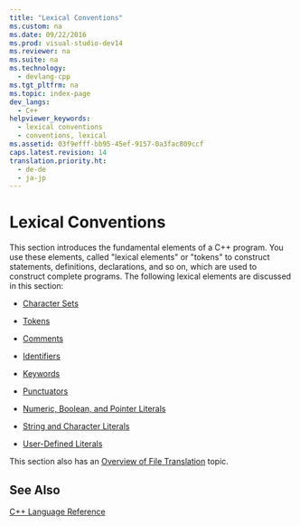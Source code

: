 ```yaml
---
title: "Lexical Conventions"
ms.custom: na
ms.date: 09/22/2016
ms.prod: visual-studio-dev14
ms.reviewer: na
ms.suite: na
ms.technology: 
  - devlang-cpp
ms.tgt_pltfrm: na
ms.topic: index-page 
dev_langs: 
  - C++
helpviewer_keywords: 
  - lexical conventions
  - conventions, lexical
ms.assetid: 03f9efff-bb95-45ef-9157-0a3fac809ccf
caps.latest.revision: 14
translation.priority.ht: 
  - de-de
  - ja-jp
---
```

# Lexical Conventions
This section introduces the fundamental elements of a C++ program. You use these elements, called "lexical elements" or "tokens" to construct statements, definitions, declarations, and so on, which are used to construct complete programs. The following lexical elements are discussed in this section:  
  
-   [Character Sets](../vs140/character-sets2.md)  
  
-   [Tokens](../vs140/tokens--c---.md)  
  
-   [Comments](../vs140/comments--c---.md)  
  
-   [Identifiers](../vs140/identifiers--c---.md)  
  
-   [Keywords](../vs140/keywords--c---.md)  
  
-   [Punctuators](../vs140/punctuators--c---.md)  
  
-   [Numeric, Boolean, and Pointer Literals](../vs140/numeric--boolean-and-pointer-literals---c---.md)  
  
-   [String and Character Literals](../vs140/string-and-character-literals---c---.md)  
  
-   [User-Defined Literals](../vs140/user-defined-literals---c---.md)  
  
 This section also has an [Overview of File Translation](../vs140/c---built-in-operators--precedence-and-associativity.md) topic.  
  
## See Also  
 [C++ Language Reference](../vs140/c---language-reference.md)